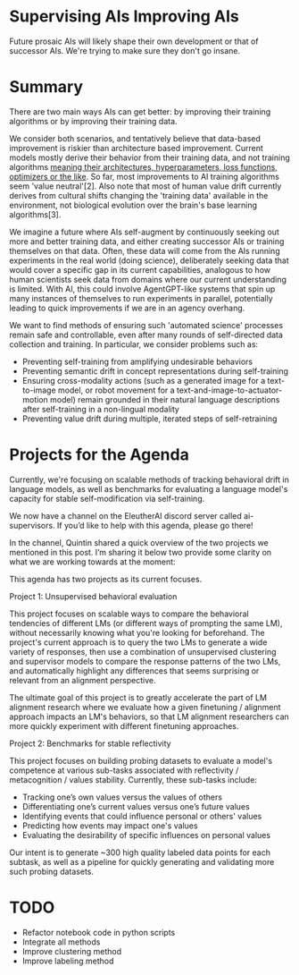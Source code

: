 # Supervising AIs Improving AIs

Future prosaic AIs will likely shape their own development or that of successor AIs. We're trying to make sure they don't go insane.

# Summary

There are two main ways AIs can get better: by improving their training algorithms or by improving their training data.

We consider both scenarios, and tentatively believe that data-based improvement is riskier than architecture based improvement. Current models mostly derive their behavior from their training data, and not training algorithms [meaning their architectures, hyperparameters, loss functions, optimizers or the like](1). So far, most improvements to AI training algorithms seem 'value neutral'[2]. Also note that most of human value drift currently derives from cultural shifts changing the 'training data' available in the environment, not biological evolution over the brain's base learning algorithms[3].

We imagine a future where AIs self-augment by continuously seeking out more and better training data, and either creating successor AIs or training themselves on that data. Often, these data will come from the AIs running experiments in the real world (doing science), deliberately seeking data that would cover a specific gap in its current capabilities, analogous to how human scientists seek data from domains where our current understanding is limited. With AI, this could involve AgentGPT-like systems that spin up many instances of themselves to run experiments in parallel, potentially leading to quick improvements if we are in an agency overhang.

We want to find methods of ensuring such 'automated science' processes remain safe and controllable, even after many rounds of self-directed data collection and training. In particular, we consider problems such as:

* Preventing self-training from amplifying undesirable behaviors
* Preventing semantic drift in concept representations during self-training
* Ensuring cross-modality actions (such as a generated image for a text-to-image model, or robot movement for a text-and-image-to-actuator-motion model) remain grounded in their natural language descriptions after self-training in a non-lingual modality
* Preventing value drift during multiple, iterated steps of self-retraining

# Projects for the Agenda

Currently, we're focusing on scalable methods of tracking behavioral drift in language models, as well as benchmarks for evaluating a language model's capacity for stable self-modification via self-training.

We now have a channel on the EleutherAI discord server called ai-supervisors. If you’d like to help with this agenda, please go there!

In the channel, Quintin shared a quick overview of the two projects we mentioned in this post. I’m sharing it below two provide some clarity on what we are working towards at the moment:

This agenda has two projects as its current focuses.

Project 1: Unsupervised behavioral evaluation

This project focuses on scalable ways to compare the behavioral tendencies of different LMs (or different ways of prompting the same LM), without necessarily knowing what you're looking for beforehand. The project's current approach is to query the two LMs to generate a wide variety of responses, then use a combination of unsupervised clustering and supervisor models to compare the response patterns of the two LMs, and automatically highlight any differences that seems surprising or relevant from an alignment perspective.

The ultimate goal of this project is to greatly accelerate the part of LM alignment research where we evaluate how a given finetuning / alignment approach impacts an LM's behaviors, so that LM alignment researchers can more quickly experiment with different finetuning approaches.

Project 2: Benchmarks for stable reflectivity

This project focuses on building probing datasets to evaluate a model's competence at various sub-tasks associated with reflectivity / metacognition / values stability. Currently, these sub-tasks include:
* Tracking one’s own values versus the values of others
* Differentiating one’s current values versus one’s future values
* Identifying events that could influence personal or others' values
* Predicting how events may impact one's values
* Evaluating the desirability of specific influences on personal values

Our intent is to generate ~300 high quality labeled data points for each subtask, as well as a pipeline for quickly generating and validating more such probing datasets.

# TODO

* Refactor notebook code in python scripts
* Integrate all methods
* Improve clustering method
* Improve labeling method
